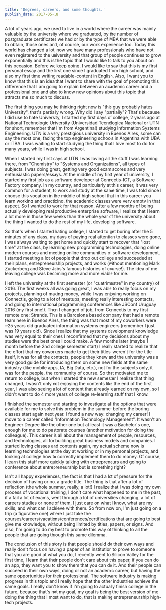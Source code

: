 ```yaml
---
title: 'Degrees, careers, and some thoughts.'
publish_date: 2017-05-18
---
```


A lot of years ago, we used to live in a world where the career was mainly valuable by the university where we graduated, by the number of postgraduate certificates we had or by the type of MBA that we were able to obtain, those ones and, of course, our work experience too. Today this world has changed a lot, now we have many professionals who have not even registered to the university and that group of people continues to grow exponentially and this is the topic that I would like to talk to you about on this occasion.
Before we keep going, I would like to say that this is my first personal essay and the first one since I graduated from high school, and also my first time writing readable-content in English. Also, I want you to know that this is an idea that I want to share with the goal of promoting this difference that I am going to explain between an academic career and a professional one and also to know new opinions about this topic that attracts me so much to discuss.

The first thing you may be thinking right now is "this guy probably hates University", that's partially wrong. Why did I say "partially"? That's because I did use to hate University, I started my first days of college, 2 years ago at National Technologic University (Universidad Tecnólogica Nacional or UTN for short, remember that I'm from Argentina!) studying Information Systems Engineering. UTN is a very prestigious university in Buenos Aires, some can say the most one, facing the top engineering schools in Argentina with UBA or ITBA. I was waiting to start studying the thing that I love most to do for many years, while I was in high school.

When I started my first days at UTN I was loving all the stuff I was learning there, from "Chemistry" to "Systems and Organizations", all types of subjects. I was doing great, getting very good exam scores and very enthusiastic papers/essays. At the middle of my first year of university, I started my first job as a software developer at Connectis-ICT, a Software Factory company. In my country, and particularly at this career, it was very common for a student, to work and study at the same time, I was told since I choose this vocation in the middle of high school that in this career you learn working and practicing, the academic classes were very empty in that aspect. So I wanted to work for that reason. After a few months of being actually developing real productive enterprise software, I realize that I learn a lot more in those few weeks than the whole year of the university about the thing I wanted to do the rest of my life, developing software.

So that's when I started hating college, I started to get boring after the 5 minutes of any class, my days of paying real attention to classes were gone, I was always waiting to get home and quickly start to recover that "lost time" at the class, by learning new programming technologies, doing online modern courses and meeting online communities of software development. I started meeting a lot of people that drop out college and succeeded at their plans, entrepreneurship projects, and works (without mentioning Mark Zuckerberg and Steve Jobs's famous histories of course!). The idea of me leaving college was becoming more and more viable for me.

I left the university at the first semester (or "cuatrimestre" in my country) of 2016. The first weeks all was going great, I was able to really focus on my projects, planning of making money, while I was enjoying working on Connectis, going to a lot of meetups, meeting really interesting contacts, and going to international programming conferences like JSConf Uruguay 2016 (my first one!). Then I changed of job, from Connectis to my first remote one: Strands. This is a Barcelona based company that had a remote team here in Buenos Aires, the thing was that most of my coworkers were ~25 years old graduated information systems engineers (remember I just was 19 years old). Since I realize that my systems development knowledge was very equal to their ones I reconfirmed that my decisions about my studies were the best ones I could make.
A few months later (maybe 1 month before the 2nd college semester start) I really started to realize that the effort that my coworkers made to get their titles, weren't for the title itself, it was for all the contacts, people they knew and the university was a very good guide for introducing them on some new fields at the same industry (like mobile apps, IA, Big Data, etc.), not for the subjects only, it was for the people, the community of course. So that motivated me to return to college, but when I started the new semester I realize that thing changed, I wasn't only not enjoying the contents like the end of the first year, I was also seeing a lot of content that already learned on my own, so I didn't want to do 4 more years of college re-learning stuff that I know.

I finished the semester and starting to investigate all the options that were available for me to solve this problem in the summer before the boring classes start again next year. I found a new way: changing my career!
I move to a career called "Information Technology Management". It wasn't an Engineer Degree like the other one but at least it was a Bachelor's one, enough for me to do pastorate courses (another motivation for doing the colleague). This career is all about the management of people, resources, and technologies, all for building great business models and companies. I started loving classes and contents again, my actual scheme now is learning technologies at the day at working or in my personal projects, and looking at college how to correctly implement them to do money. Of course, I learn this staff more quickly talking with entrepreneurs and going to conference about entrepreneurship but is something right?

Isn't all happy experiences, the fact is that I had a lot of pressure for the decision of having or not a grade title. The thing is that after a lot of reflection (the whole summer, really, a lot!) I realize that I was doing my own process of vocational training, I don't care what happened to me in the past, if a fail a lot of exams, went through a lot of universities changing, a lot of careers studies or none of them, I just care on what I know, what are my skills, and what can I achieve with them. So from now on, I'm just going on a trip (a figurative one) where I just take the courses/careers/vacations/conferences/certifications that are going to best give me knowledge, without being limited by titles, papers, or signs. And also, I'm going to do my best to promote this way of thinking to all the people that are going through this same dilemma.

The conclusion of this story is that people should do their own ways and really don't focus on having a paper of an institution to prove to someone that you are good at what you do, I recently went to Silicon Valley for the first time, I learn that their people don't care about this paper, if you can do an app, they want you to show them that you can do it. And their people can succeed in their own ways, doing or not an academic career, but having the same opportunities for their professional. The software industry is making progress in this topic and I really hope that the other industries achieve the same goals. I really don't know if I'm going to actually finish college in the future, because that's not my goal, my goal is being the best version of me doing the thing that I most want to do, that is making entrepreneurship high-tech projects.
